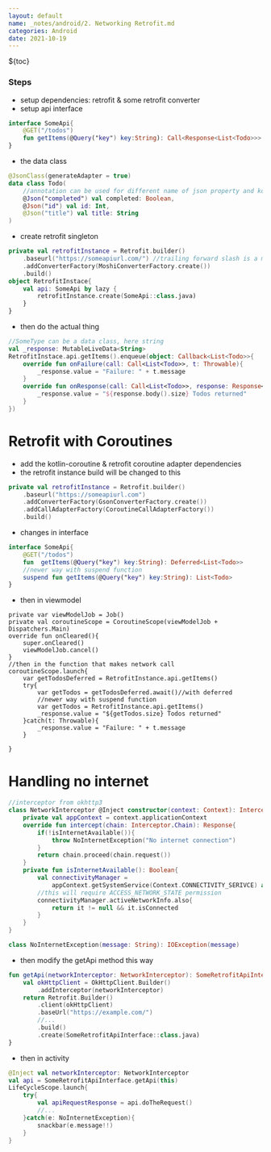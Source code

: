 ```yaml
---
layout: default
name: _notes/android/2. Networking Retrofit.md
categories: Android
date: 2021-10-19
---
```

<script 
    type="text/javascript"
    src="https://unpkg.com/mermaid@8.13.2/dist/mermaid.min.js">
</script>

<link 
  rel="stylesheet" 
  href="https://cdn.jsdelivr.net/npm/katex@0.13.18/dist/katex.min.css" integrity="sha384-zTROYFVGOfTw7JV7KUu8udsvW2fx4lWOsCEDqhBreBwlHI4ioVRtmIvEThzJHGET" crossorigin="anonymous">

<script defer 
  src="https://cdn.jsdelivr.net/npm/katex@0.13.18/dist/katex.min.js" integrity="sha384-GxNFqL3r9uRJQhR+47eDxuPoNE7yLftQM8LcxzgS4HT73tp970WS/wV5p8UzCOmb" crossorigin="anonymous">
</script>

<script defer 
  src="https://cdn.jsdelivr.net/npm/katex@0.13.18/dist/contrib/auto-render.min.js" integrity="sha384-vZTG03m+2yp6N6BNi5iM4rW4oIwk5DfcNdFfxkk9ZWpDriOkXX8voJBFrAO7MpVl" crossorigin="anonymous">
</script>
<script>
    document.addEventListener("DOMContentLoaded", function() {
        renderMathInElement(document.body, {
          // customised options
          // • auto-render specific keys, e.g.:
          delimiters: [
              {left: '$$', right: '$$', display: true},
              {left: '$', right: '$', display: false}
          ],
          // • rendering keys, e.g.:
          throwOnError : false
        });
    });
</script>
${toc}
<br>

### Steps
- setup dependencies: retrofit & some retrofit converter
- setup api interface
```kotlin
interface SomeApi{
	@GET("/todos") 
	fun getItems(@Query("key") key:String): Call<Response<List<Todo>>>
}

```
- the data class
```kotlin
@JsonClass(generateAdapter = true)
data class Todo(
	//annotation can be used for different name of json property and kotlin vals;Json is for Moshi 
	@Json("completed") val completed: Boolean,
	@Json("id") val id: Int,
	@Json("title") val title: String
)
```
- create retrofit singleton
```kotlin
private val retrofitInstance = Retrofit.builder()
	.baseurl("https://someapiurl.com/") //trailing forward slash is a must
	.addConverterFactory(MoshiConverterFactory.create())
	.build()
object RetrofitInstace{
	val api: SomeApi by lazy {
		retrofitInstance.create(SomeApi::class.java)
	}
}
```
- then do the actual thing
```kotlin
//SomeType can be a data class, here string
val _response: MutableLiveData<String>
RetrofitInstace.api.getItems().enqueue(object: Callback<List<Todo>>{
	override fun onFailure(call: Call<List<Todo>>, t: Throwable){
		_response.value = "Failure: " + t.message
	}
	override fun onResponse(call: Call<List<Todo>>, response: Response<List<Todo>>){
		_response.value = "${response.body().size} Todos returned"
	}
})
```

# Retrofit with Coroutines
- add the kotlin-coroutine & retrofit coroutine adapter dependencies
- the retrofit instance build will be changed to this
```kotlin
private val retrofitInstance = Retrofit.builder()
	.baseurl("https://someapiurl.com")
	.addConverterFactory(GsonConverterFactory.create())
	.addCallAdapterFactory(CoroutineCallAdapterFactory())
	.build()
```
- changes in interface
```kotlin
interface SomeApi{
	@GET("/todos") 
	fun  getItems(@Query("key") key:String): Deferred<List<Todo>>
	//newer way with suspend function
	suspend fun getItems(@Query("key") key:String): List<Todo>
}
```
- then in viewmodel
```
private var viewModelJob = Job()
private val coroutineScope = CoroutineScope(viewModelJob + Dispatchers.Main)
override fun onCleared(){
	super.onCleared()
	viewModelJob.cancel()
}
//then in the function that makes network call
coroutineScope.launch{
	var getTodosDeferred = RetrofitInstance.api.getItems()
	try{
		var getTodos = getTodosDeferred.await()//with deferred
		//newer way with suspend function
		var getTodos = RetrofitInstance.api.getItems()
		_response.value = "${getTodos.size} Todos returned"
	}catch(t: Throwable){
		_response.value = "Failure: " + t.message
	}
	
}
```


# Handling no internet
```kotlin
//interceptor from okhttp3
class NetworkInterceptor @Inject constructor(context: Context): Interceptor{
	private val appContext = context.applicationContext
	override fun intercept(chain: Interceptor.Chain): Response{
		if(!isInternetAvailable()){
			throw NoInternetException("No internet connection")
		}
		return chain.proceed(chain.request())
	}
	private fun isInternetAvailable(): Boolean{
		val connectivityManager = 
			appContext.getSystemService(Context.CONNECTIVITY_SERIVCE) as ConnectivityManager
		//this will require ACCESS_NETWORK_STATE permission
		connectivityManager.activeNetworkInfo.also{
			return it != null && it.isConnected
		}
	}
}

class NoInternetException(message: String): IOException(message)
```
- then modify the getApi method this way
```kotlin
fun getApi(networkInterceptor: NetworkInterceptor): SomeRetrofitApiInterface{
	val okHttpClient = OkHttpClient.Builder()
		.addInterceptor(networkInterceptor)
	return Retrofit.Builder()
		.client(okHttpClient)
		.baseUrl("https://example.com/")
		//...
		.build()
		.create(SomeRetrofitApiInterface::class.java)
}
```
- then in activity
```kotlin
@Inject val networkInterceptor: NetworkInterceptor
val api = SomeRetrofitApiInterface.getApi(this)
LifeCycleScope.launch{
	try{
		val apiRequestResponse = api.doTheRequest()
		//...
	}catch(e: NoInternetException){
		snackbar(e.message!!)
	}
}
```